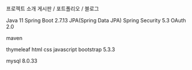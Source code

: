 프로젝트 소개
게시판 / 포트폴리오 / 블로그

Java 11
Spring Boot 2.7.13
JPA(Spring Data JPA)
Spring Security 5.3
OAuth 2.0

maven

thymeleaf
html css
javascript
bootstrap 5.3.3

mysql 8.0.33
